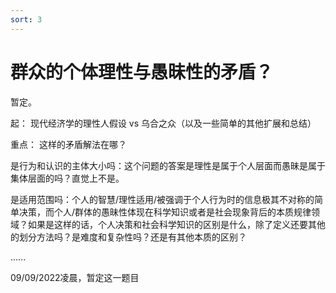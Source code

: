 ```yaml
---
sort: 3
---
```


# 群众的个体理性与愚昧性的矛盾？

暂定。

起：
现代经济学的理性人假设 vs 乌合之众（以及一些简单的其他扩展和总结）

重点：
这样的矛盾解法在哪？

是行为和认识的主体大小吗：这个问题的答案是理性是属于个人层面而愚昧是属于集体层面的吗？直觉上不是。

是适用范围吗：个人的智慧/理性适用/被强调于个人行为时的信息极其不对称的简单决策，而个人/群体的愚昧性体现在科学知识或者是社会现象背后的本质规律领域？如果是这样的话，个人决策和社会科学知识的区别是什么，除了定义还要其他的划分方法吗？是难度和复杂性吗？还是有其他本质的区别？

......






09/09/2022凌晨，暂定这一题目
